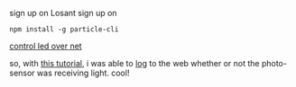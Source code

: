 sign up on Losant
sign up on [](build.particle.io)

[](particle.io/start)


`npm install -g particle-cli`

[control led over net](https://docs.particle.io/guide/getting-started/examples/photon/#control-leds-over-the-39-net)


so, with [this tutorial](https://docs.particle.io/guide/getting-started/examples/photon/#intro-3), i was able to [log](https://dashboard.particle.io/user/logs) to the web whether or not the photo-sensor was receiving light. cool!